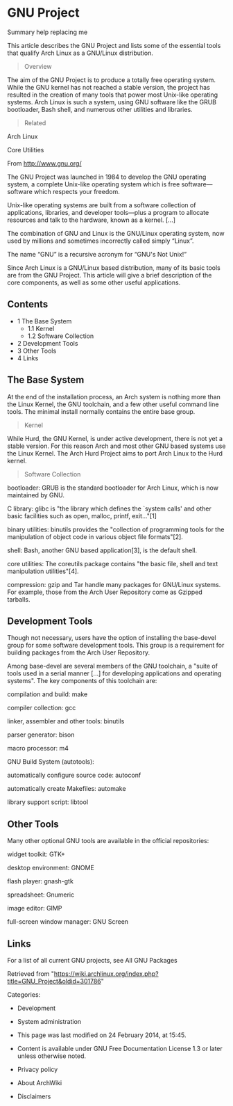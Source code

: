 GNU Project
===========

Summary help replacing me

This article describes the GNU Project and lists some of the essential
tools that qualify Arch Linux as a GNU/Linux distribution.

> Overview

The aim of the GNU Project is to produce a totally free operating
system. While the GNU kernel has not reached a stable version, the
project has resulted in the creation of many tools that power most
Unix-like operating systems. Arch Linux is such a system, using GNU
software like the GRUB bootloader, Bash shell, and numerous other
utilities and libraries.

> Related

Arch Linux

Core Utilities

From http://www.gnu.org/

The GNU Project was launched in 1984 to develop the GNU operating
system, a complete Unix-like operating system which is free
software—software which respects your freedom.

Unix-like operating systems are built from a software collection of
applications, libraries, and developer tools—plus a program to allocate
resources and talk to the hardware, known as a kernel. [...]

The combination of GNU and Linux is the GNU/Linux operating system, now
used by millions and sometimes incorrectly called simply “Linux”.

The name “GNU” is a recursive acronym for “GNU's Not Unix!”

Since Arch Linux is a GNU/Linux based distribution, many of its basic
tools are from the GNU Project. This article will give a brief
description of the core components, as well as some other useful
applications.

Contents
--------

-   1 The Base System
    -   1.1 Kernel
    -   1.2 Software Collection
-   2 Development Tools
-   3 Other Tools
-   4 Links

The Base System
---------------

At the end of the installation process, an Arch system is nothing more
than the Linux Kernel, the GNU toolchain, and a few other useful command
line tools. The minimal install normally contains the entire base group.

> Kernel

While Hurd, the GNU Kernel, is under active development, there is not
yet a stable version. For this reason Arch and most other GNU based
systems use the Linux Kernel. The Arch Hurd Project aims to port Arch
Linux to the Hurd kernel.

> Software Collection

bootloader: GRUB is the standard bootloader for Arch Linux, which is now
maintained by GNU.

C library: glibc is "the library which defines the `system calls' and
other basic facilities such as open, malloc, printf, exit..."[1]

binary utilities: binutils provides the "collection of programming tools
for the manipulation of object code in various object file formats"[2].

shell: Bash, another GNU based application[3], is the default shell.

core utilities: The coreutils package contains "the basic file, shell
and text manipulation utilities"[4].

compression: gzip and Tar handle many packages for GNU/Linux systems.
For example, those from the Arch User Repository come as Gzipped
tarballs.

Development Tools
-----------------

Though not necessary, users have the option of installing the base-devel
group for some software development tools. This group is a requirement
for building packages from the Arch User Repository.

Among base-devel are several members of the GNU toolchain, a "suite of
tools used in a serial manner [...] for developing applications and
operating systems". The key components of this toolchain are:

compilation and build: make

compiler collection: gcc

linker, assembler and other tools: binutils

parser generator: bison

macro processor: m4

GNU Build System (autotools):

automatically configure source code: autoconf

automatically create Makefiles: automake

library support script: libtool

Other Tools
-----------

Many other optional GNU tools are available in the official
repositories:

widget toolkit: GTK+

desktop environment: GNOME

flash player: gnash-gtk

spreadsheet: Gnumeric

image editor: GIMP

full-screen window manager: GNU Screen

Links
-----

For a list of all current GNU projects, see All GNU Packages

Retrieved from
"https://wiki.archlinux.org/index.php?title=GNU_Project&oldid=301786"

Categories:

-   Development
-   System administration

-   This page was last modified on 24 February 2014, at 15:45.
-   Content is available under GNU Free Documentation License 1.3 or
    later unless otherwise noted.
-   Privacy policy
-   About ArchWiki
-   Disclaimers

